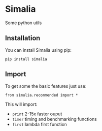# Simalia

Some python utils

## Installation

You can install Simalia using pip:

`pip install simalia`

## Import

To get some the basic features just use:

`from simulia.recommended import *`

This will import:

- `print` 2-15x faster ouput
- `timer` timing and benchmarking functions
- `first` lambda first function